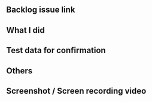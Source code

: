 ## Backlog issue link

<!-- Make sure that the backlog issue has the background and specifications. Also, make sure that the necessary links (file, figma, slack) are pasted. -->

## What I did

<!-- Please include list any issues that are outside the scope of this PR. -->

## Test data for confirmation

<!-- If you have test data, please enter its URL or data ID. -->

## Others

<!-- Feel free to add any supplements or concerns. -->

## Screenshot / Screen recording video

<!-- In the case of a bug fix issue, please consider filling in the following items. -->

<!-- ## Cause of failure -->

<!-- ## Investigation methods and results to see if similar problems have occurred elsewhere -->
